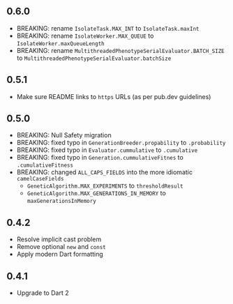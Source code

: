 ## 0.6.0

- BREAKING: rename `IsolateTask.MAX_INT` to `IsolateTask.maxInt`
- BREAKING: rename `IsolateWorker.MAX_QUEUE` to `IsolateWorker.maxQueueLength`
- BREAKING: rename `MultithreadedPhenotypeSerialEvaluator.BATCH_SIZE` to `MultithreadedPhenotypeSerialEvaluator.batchSize`

## 0.5.1

- Make sure README links to `https` URLs (as per pub.dev guidelines)

## 0.5.0

- BREAKING: Null Safety migration
- BREAKING: fixed typo in `GenerationBreeder.propability` to `.probability`
- BREAKING: fixed typo in `Evaluator.cummulative` to `.cumulative`
- BREAKING: fixed typo in `Generation.cummulativeFitnes` to `.cumulativeFitness`
- BREAKING: changed `ALL_CAPS_FIELDS` into the more idiomatic `camelCaseFields`
  - `GeneticAlgorithm.MAX_EXPERIMENTS` to `thresholdResult`
  - `GeneticAlgorithm.MAX_GENERATIONS_IN_MEMORY` to `maxGenerationsInMemory`

## 0.4.2

- Resolve implicit cast problem
- Remove optional `new` and `const`
- Apply modern Dart formatting

## 0.4.1

- Upgrade to Dart 2
